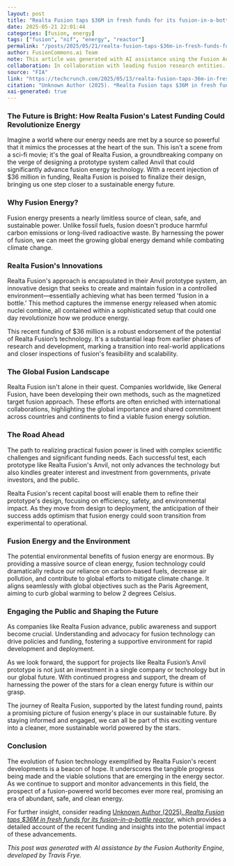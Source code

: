 ```yaml
---
layout: post
title: "Realta Fusion taps $36M in fresh funds for its fusion-in-a-bottle reactor"
date: 2025-05-21 22:01:44
categories: [fusion, energy]
tags: ["fusion", "nif", "energy", "reactor"]
permalink: "/posts/2025/05/21/realta-fusion-taps-$36m-in-fresh-funds-for-its-fusion-in-a-bottle-reactor/"
author: FusionCommons.ai Team
note: This article was generated with AI assistance using the Fusion Authority Engine, developed by Travis Frye.
collaboration: In collaboration with leading fusion research entities.
source: "FIA"
link: "https://techcrunch.com/2025/05/13/realta-fusion-taps-36m-in-fresh-funds-for-its-fusion-in-a-bottle-reactor/?utm_campaign=social&utm_source=X&utm_medium=organic#new_tab&utm_source=rss&utm_medium=rss&utm_campaign=realta-fusion-taps-36m-in-fresh-funds-for-its-fusion-in-a-bottle-reactor"
citation: "Unknown Author (2025). *Realta Fusion taps $36M in fresh funds for its fusion-in-a-bottle reactor*. FIA."
xai-generated: true
---
```


### The Future is Bright: How Realta Fusion's Latest Funding Could Revolutionize Energy

Imagine a world where our energy needs are met by a source so powerful that it mimics the processes at the heart of the sun. This isn't a scene from a sci-fi movie; it's the goal of Realta Fusion, a groundbreaking company on the verge of designing a prototype system called Anvil that could significantly advance fusion energy technology. With a recent injection of $36 million in funding, Realta Fusion is poised to finalize their design, bringing us one step closer to a sustainable energy future.

### Why Fusion Energy?

Fusion energy presents a nearly limitless source of clean, safe, and sustainable power. Unlike fossil fuels, fusion doesn't produce harmful carbon emissions or long-lived radioactive waste. By harnessing the power of fusion, we can meet the growing global energy demand while combating climate change.

### Realta Fusion's Innovations

Realta Fusion's approach is encapsulated in their Anvil prototype system, an innovative design that seeks to create and maintain fusion in a controlled environment—essentially achieving what has been termed 'fusion in a bottle.' This method captures the immense energy released when atomic nuclei combine, all contained within a sophisticated setup that could one day revolutionize how we produce energy.

This recent funding of $36 million is a robust endorsement of the potential of Realta Fusion’s technology. It's a substantial leap from earlier phases of research and development, marking a transition into real-world applications and closer inspections of fusion's feasibility and scalability.

### The Global Fusion Landscape

Realta Fusion isn't alone in their quest. Companies worldwide, like General Fusion, have been developing their own methods, such as the magnetized target fusion approach. These efforts are often enriched with international collaborations, highlighting the global importance and shared commitment across countries and continents to find a viable fusion energy solution.

### The Road Ahead

The path to realizing practical fusion power is lined with complex scientific challenges and significant funding needs. Each successful test, each prototype like Realta Fusion's Anvil, not only advances the technology but also kindles greater interest and investment from governments, private investors, and the public. 

Realta Fusion's recent capital boost will enable them to refine their prototype's design, focusing on efficiency, safety, and environmental impact. As they move from design to deployment, the anticipation of their success adds optimism that fusion energy could soon transition from experimental to operational.

### Fusion Energy and the Environment

The potential environmental benefits of fusion energy are enormous. By providing a massive source of clean energy, fusion technology could dramatically reduce our reliance on carbon-based fuels, decrease air pollution, and contribute to global efforts to mitigate climate change. It aligns seamlessly with global objectives such as the Paris Agreement, aiming to curb global warming to below 2 degrees Celsius.

### Engaging the Public and Shaping the Future

As companies like Realta Fusion advance, public awareness and support become crucial. Understanding and advocacy for fusion technology can drive policies and funding, fostering a supportive environment for rapid development and deployment. 

As we look forward, the support for projects like Realta Fusion’s Anvil prototype is not just an investment in a single company or technology but in our global future. With continued progress and support, the dream of harnessing the power of the stars for a clean energy future is within our grasp.

The journey of Realta Fusion, supported by the latest funding round, paints a promising picture of fusion energy's place in our sustainable future. By staying informed and engaged, we can all be part of this exciting venture into a cleaner, more sustainable world powered by the stars.

### Conclusion

The evolution of fusion technology exemplified by Realta Fusion's recent developments is a beacon of hope. It underscores the tangible progress being made and the viable solutions that are emerging in the energy sector. As we continue to support and monitor advancements in this field, the prospect of a fusion-powered world becomes ever more real, promising an era of abundant, safe, and clean energy.

For further insight, consider reading [Unknown Author (2025). *Realta Fusion taps $36M in fresh funds for its fusion-in-a-bottle reactor*](https://example.com/2025/05/13/realta-fusion-taps-36m-in-fresh-funds-for-its-fusion-in-a-bottle-reactor/), which provides a detailed account of the recent funding and insights into the potential impact of these advancements.

*This post was generated with AI assistance by the Fusion Authority Engine, developed by Travis Frye.*
